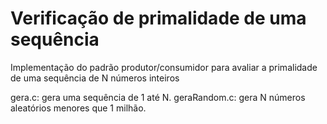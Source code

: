 # Verificação de primalidade de uma sequência
Implementação do padrão produtor/consumidor para avaliar a primalidade de uma sequência de N números inteiros

gera.c: gera uma sequência de 1 até N.
geraRandom.c: gera N números aleatórios menores que 1 milhão.
